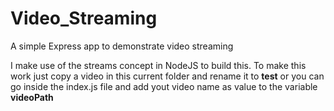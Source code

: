 # Video_Streaming
A simple Express app to demonstrate video streaming

I make use of the streams concept in NodeJS to build this. To make this work just copy a video in this current folder and rename it to **test** or you can go inside the index.js file and add yout video name as value to the variable **videoPath**
